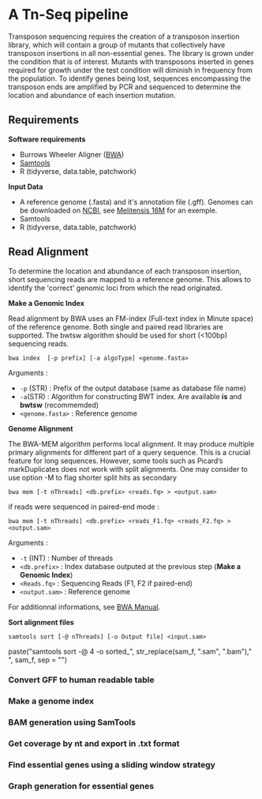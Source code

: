 # A Tn-Seq pipeline

Transposon sequencing requires the creation of a transposon insertion library, which will contain a group of mutants that collectively have transposon insertions in all non-essential genes. The library is grown under the condition that is of interest. Mutants with transposons inserted in genes required for growth under the test condition will diminish in frequency from the population. To identify genes being lost, sequences encompassing the transposon ends are amplified by PCR and sequenced to determine the location and abundance of each insertion mutation.

## Requirements

**Software requirements**

- Burrows Wheeler Aligner ([BWA][bwa])
- [Samtools][samtools]
- R (tidyverse, data.table, patchwork)

[bwa]: https://sourceforge.net/projects/bio-bwa/files/
[samtools]: http://www.htslib.org/

**Input Data**

- A reference genome (.fasta) and it's annotation file (.gff). Genomes can be downloaded on [NCBI][ncbi], see [Melitensis 16M][Melitensis_16M] for an exemple.
- Samtools
- R (tidyverse, data.table, patchwork)

[ncbi]: https://www.ncbi.nlm.nih.gov/genome/
[Melitensis_16M]: https://www.ncbi.nlm.nih.gov/genome/?term=melitensis%2016M&utm_source=gquery&utm_medium=search


## Read Alignment

To determine the location and abundance of each transposon insertion, short sequencing reads are mapped to a reference genome. This allows to identify the 'correct' genomic loci from which the read originated. 

**Make a Genomic Index**

Read alignment by BWA uses an FM-index (Full-text index in Minute space) of the reference genome. Both single and paired read libraries are supported. The bwtsw algorithm should be used for short (<100bp) sequencing reads. 

```
bwa index  [-p prefix] [-a algoType] <genome.fasta>
```

Arguments : 

- `-p` (STR) : Prefix of the output database (same as database file name)
- `-a`(STR) : Algorithm for constructing BWT index. Are available **is** and **bwtsw** (recommemded)
- `<genome.fasta>` : Reference genome 

**Genome Alignment**

The BWA-MEM algorithm performs local alignment. It may produce multiple primary alignments for different part of a query sequence. This is a crucial feature for long sequences. However, some tools such as Picard’s markDuplicates does not work with split alignments. One may consider to use option -M to flag shorter split hits as secondary

```
bwa mem [-t nThreads] <db.prefix> <reads.fq> > <output.sam>
```

if reads were sequenced in paired-end mode :

```
bwa mem [-t nThreads] <db.prefix> <reads_F1.fq> <reads_F2.fq> > <output.sam>
```

Arguments : 

- `-t` (INT) : Number of threads
- `<db.prefix>` : Index database outputed at the previous step (**Make a Genomic Index**) 
- `<Reads.fq>` : Sequencing Reads (F1, F2 if paired-end)
- `<output.sam>` : Reference genome 

For additionnal informations, see [BWA Manual][ref].

[ref]: http://bio-bwa.sourceforge.net/bwa.shtml

**Sort alignment files**

```
samtools sort [-@ nThreads] [-o Output file] <input.sam>
```

paste("samtools sort -@ 4 -o sorted_", str_replace(sam_f, ".sam", ".bam")," ", sam_f, sep = "")


### Convert GFF to human readable table

### Make a genome index

### BAM generation using SamTools

### Get coverage by nt and export in .txt format

### Find essential genes using a sliding window strategy

### Graph generation for essential genes
